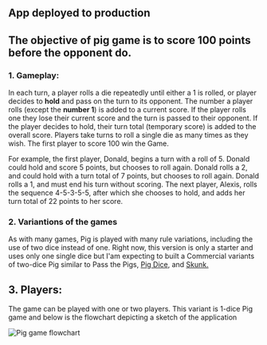 ## App deployed to production 

## The objective of pig game is to score 100 points before the opponent do.
### 1. Gameplay:
In each turn, a player rolls a die repeatedly until either a 1 is rolled, or player decides to **hold** and pass on the turn to its opponent. The number a player rolls (except the **number 1**) is added to a current score. 
If the player rolls one they lose their current score and the turn is passed to their opponent. 
If the player decides to hold, their turn total (temporary score) is added to the overall score.
Players take turns to roll a single die as many times as they wish. 
The first player to score 100 win the Game. 

For example, the first player, Donald, begins a turn with a roll of 5. Donald could hold and score 5 points, but chooses to roll again. Donald rolls a 2, and could hold with a turn total of 7 points, but chooses to roll again. Donald rolls a 1, and must end his turn without scoring. The next player, Alexis, rolls the sequence 4-5-3-5-5, after which she chooses to hold, and adds her turn total of 22 points to her score.

### 2. Variantions of the games

As with many games, Pig is played with many rule variations, including the use of two dice instead of one. Right now, this version is only a starter and uses only one single dice but I'am expecting to built a Commercial variants of two-dice Pig similar to Pass the Pigs, [Pig Dice](https://www.boardgamegeek.com/boardgame/11022/pig-dice), and [Skunk.](https://www.boardgamegeek.com/boardgame/3425/skunk)

## 3. Players: 
The game can be played with one or two players. This variant is 1-dice Pig game and below is the flowchart depicting a sketch of the application

![Pig game flowchart ](https://github.com/seifedd/Dice/blob/master/pig-game-flowchart.png )
